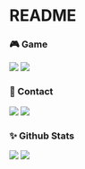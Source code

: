 # README

### 🎮 Game

![](https://img.shields.io/badge/%E6%98%8E%E6%97%A5%E6%96%B9%E8%88%9F-%E6%88%91%E4%B8%8D%E6%98%AF%E8%92%82%E8%92%82%E6%88%91%E8%B6%85%E5%BC%BA%233285-blue)
![](https://img.shields.io/badge/%E5%8E%9F%E7%A5%9E-128099065-blue)

### 📱 Contact

[![](https://img.shields.io/twitter/follow/Noo1Zs?logo=twitter&style=flat-square)](https://twitter.com/Noo1Zs)
[![](https://img.shields.io/badge/-zhongcai.peng@outlook.com-d23918?style=flat-square&logo=Mail.RU&logoColor=white)](mailto:zhongcai.peng@outlook.com)

### ✨ Github Stats

![](https://github.com/kaiser-reich/github-stats/blob/master/generated/overview.svg)
![](https://github.com/kaiser-reich/github-stats/blob/master/generated/languages.svg)
